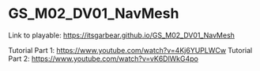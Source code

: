 # GS_M02_DV01_NavMesh
 
Link to playable: https://itsgarbear.github.io/GS_M02_DV01_NavMesh

Tutorial Part 1: https://www.youtube.com/watch?v=4Kj6YUPLWCw
Tutorial Part 2: https://www.youtube.com/watch?v=vK6DlWkG4po